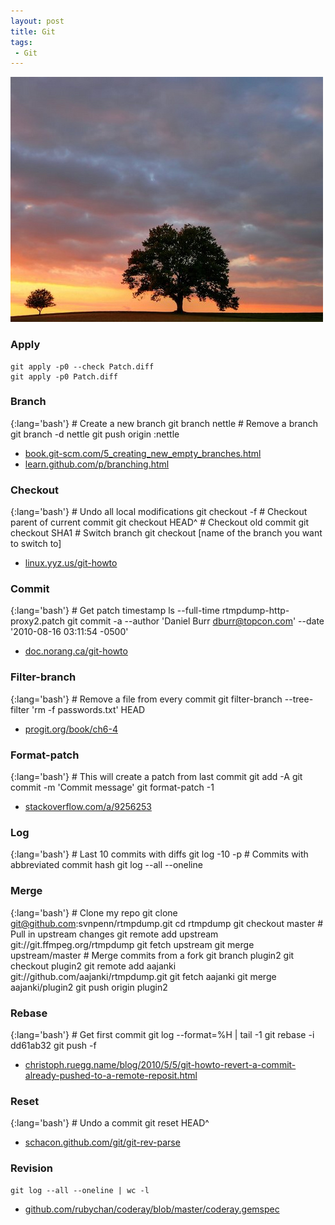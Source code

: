 ```yaml
---
layout: post
title: Git
tags:
 - Git
---
```


![width1](/img/2012/git.jpg)

### Apply
	git apply -p0 --check Patch.diff
	git apply -p0 Patch.diff

### Branch

{:lang='bash'}
	# Create a new branch
	git branch nettle
	# Remove a branch
	git branch -d nettle
	git push origin :nettle

* [book.git-scm.com/5_creating_new_empty_branches.html][b]
* [learn.github.com/p/branching.html](http://learn.github.com/p/branching.html)

### Checkout

{:lang='bash'}
	# Undo all local modifications
	git checkout -f	
	# Checkout parent of current commit
	git checkout HEAD^
	# Checkout old commit
	git checkout SHA1
	# Switch branch
	git checkout [name of the branch you want to switch to]
	
* [linux.yyz.us/git-howto](http://linux.yyz.us/git-howto)

### Commit

{:lang='bash'}
	# Get patch timestamp
	ls --full-time rtmpdump-http-proxy2.patch
	git commit -a --author 'Daniel Burr <dburr@topcon.com>' --date '2010-08-16 03:11:54 -0500'

* [doc.norang.ca/git-howto](http://doc.norang.ca/git-howto)

### Filter-branch

{:lang='bash'}
	# Remove a file from every commit
	git filter-branch --tree-filter 'rm -f passwords.txt' HEAD

* [progit.org/book/ch6-4](http://progit.org/book/ch6-4)

### Format-patch

{:lang='bash'}
	# This will create a patch from last commit
	git add -A
	git commit -m 'Commit message'
	git format-patch -1

* [stackoverflow.com/a/9256253](http://stackoverflow.com/a/9256253)

### Log

{:lang='bash'}
	# Last 10 commits with diffs
	git log -10 -p
	# Commits with abbreviated commit hash
	git log --all --oneline

### Merge

{:lang='bash'}
	# Clone my repo
	git clone git@github.com:svnpenn/rtmpdump.git
	cd rtmpdump
	git checkout master
	# Pull in upstream changes
	git remote add upstream git://git.ffmpeg.org/rtmpdump 
	git fetch upstream
	git merge upstream/master
	# Merge commits from a fork
	git branch plugin2
	git checkout plugin2
	git remote add aajanki git://github.com/aajanki/rtmpdump.git
	git fetch aajanki
	git merge aajanki/plugin2
	git push origin plugin2

### Rebase

{:lang='bash'}
	# Get first commit
	git log --format=%H | tail -1 
	git rebase -i dd61ab32
	git push -f

* [christoph.ruegg.name/blog/2010/5/5/git-howto-revert-a-commit-already-pushed-to-a-remote-reposit.html][h]

### Reset

{:lang='bash'}
	# Undo a commit
	git reset HEAD^

* [schacon.github.com/git/git-rev-parse][c]

### Revision
	git log --all --oneline | wc -l

* [github.com/rubychan/coderay/blob/master/coderay.gemspec][g]

[b]:http://book.git-scm.com/5_creating_new_empty_branches.html
[c]:http://schacon.github.com/git/git-rev-parse
[g]:http://github.com/rubychan/coderay/blob/master/coderay.gemspec
[h]:http://christoph.ruegg.name/blog/2010/5/5/git-howto-revert-a-commit-already-pushed-to-a-remote-reposit.html
